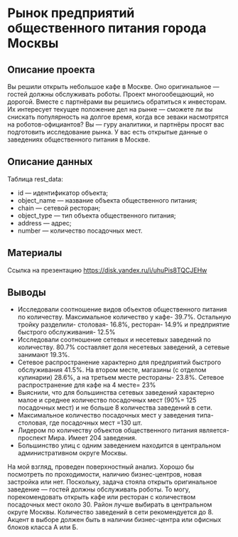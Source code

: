 # Рынок предприятий общественного питания города Москвы
## Описание проекта
Вы решили открыть небольшое кафе в Москве. Оно оригинальное — гостей должны обслуживать роботы. Проект многообещающий, но дорогой. Вместе с партнёрами вы решились обратиться к инвесторам. Их интересует текущее положение дел на рынке — сможете ли вы снискать популярность на долгое время, когда все зеваки насмотрятся на роботов-официантов?
Вы — гуру аналитики, и партнёры просят вас подготовить исследование рынка. У вас есть открытые данные о заведениях общественного питания в Москве.
## Описание данных
Таблица rest_data:
- id — идентификатор объекта;
- object_name — название объекта общественного питания;
- chain — сетевой ресторан;
- object_type — тип объекта общественного питания;
- address — адрес;
- number — количество посадочных мест.
## Материалы
Ссылка на презентацию <https://disk.yandex.ru/i/uhuPis8TQCJEHw>
## Выводы
- Исследовали соотношение видов объектов общественного питания по количеству. Максимальное количество у кафе- 39.7%. Остальную тройку разделили- столовая- 16.8%, ресторан- 14.9% и предприятие быстрого обслуживания- 12.5%
- Исследовали соотношение сетевых и несетевых заведений по количеству. 80.7% составляет доля несетевых заведений, а сетевые занимают 19.3%. 
- Cетевое распространение характерно для предприятий быстрого обслуживания 41.5%. На втором месте, магазины (с отделом кулинарии) 28.6%, а на третьем месте рестораны- 23.8%. Сетевое распространение для кафе на 4 месте= 23%
- Выяснили, что для большинства сетевых заведений характерно малое и среднее количество посадочных мест (90%= 125 посадочных мест) и не больше 8 количества заведений в сети.
- Максимальное количество посадочных мест у заведения типа- столовая, где посадочных мест =130 шт.
- Лидером по количеству объектов общественного питания является- проспект Мира. Имеет 204 заведения.
- Большинство улиц с одним заведением находится в центральном административном округе Москвы. 

На мой взгляд, проведен поверхностный анализ. Хорошо бы посмотреть по проходимости, наличию бизнес-центров, новая застройка или нет. Поскольку, задача стояла открыть оригинальное заведение — гостей должны обслуживать роботы. То могу, порекомендовать открыть кафе или ресторан с количеством посадочных мест около 30. Район лучше выбирать в центральном округе Москвы. Количество заведений в сети рекомендуется до 8. Акцент в выборе должен быть в наличии бизнес-центра или офисных блоков класса А или Б.
